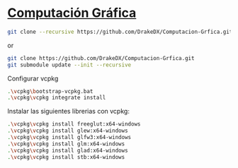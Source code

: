 # [Computación Gráfica](https://github.com/DrakeDX/Computacion-Grfica)

```bash
git clone --recursive https://github.com/DrakeDX/Computacion-Grfica.git
```
or
```bash
git clone https://github.com/DrakeDX/Computacion-Grfica.git
git submodule update --init --recursive
```
Configurar vcpkg

```bash
.\vcpkg\bootstrap-vcpkg.bat
.\vcpkg\vcpkg integrate install
```
Instalar las siguientes librerias con vcpkg:

```bash
.\vcpkg\vcpkg install freeglut:x64-windows
.\vcpkg\vcpkg install glew:x64-windows
.\vcpkg\vcpkg install glfw3:x64-windows
.\vcpkg\vcpkg install glm:x64-windows
.\vcpkg\vcpkg install glad:x64-windows
.\vcpkg\vcpkg install stb:x64-windows
```
